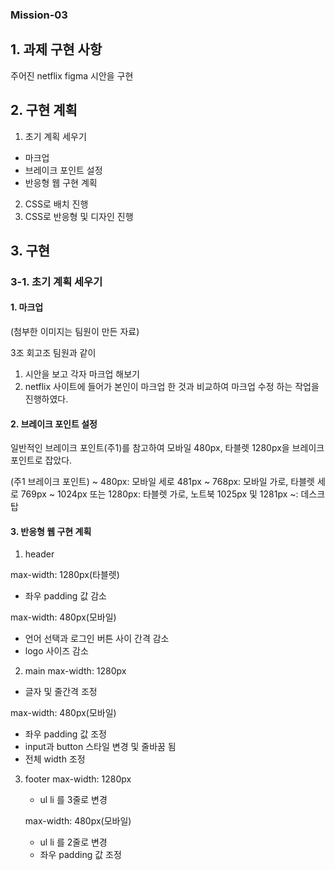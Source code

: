 ### Mission-03

## 1. 과제 구현 사항

주어진 netflix figma 시안을 구현

## 2. 구현 계획

1. 초기 계획 세우기

- 마크업 <br/>
- 브레이크 포인트 설정<br/>
- 반응형 웹 구현 계획<br/>

2. CSS로 배치 진행
3. CSS로 반응형 및 디자인 진행

## 3. 구현

### 3-1. 초기 계획 세우기

#### 1. 마크업

(첨부한 이미지는 팀원이 만든 자료)

3조 회고조 팀원과 같이

1. 시안을 보고 각자 마크업 해보기
2. netflix 사이트에 들어가 본인이 마크업 한 것과 비교하여 마크업 수정
   하는 작업을 진행하였다.

#### 2. 브레이크 포인트 설정

일반적인 브레이크 포인트(주1)를 참고하여 모바일 480px, 타블렛 1280px을 브레이크 포인트로 잡았다.

(주1 브레이크 포인트)
~ 480px: 모바일 세로
481px ~ 768px: 모바일 가로, 타블렛 세로
769px ~ 1024px 또는 1280px: 타블렛 가로, 노트북
1025px 및 1281px ~: 데스크탑

#### 3. 반응형 웹 구현 계획

1. header

max-width: 1280px(타블렛)

- 좌우 padding 값 감소

max-width: 480px(모바일)

- 언어 선택과 로그인 버튼 사이 간격 감소
- logo 사이즈 감소

2. main
   max-width: 1280px

- 글자 및 줄간격 조정

max-width: 480px(모바일)

- 좌우 padding 값 조정
- input과 button 스타일 변경 및 줄바꿈 됨
- 전체 width 조정

3. footer
   max-width: 1280px

   - ul li 를 3줄로 변경

   max-width: 480px(모바일)

   - ul li 를 2줄로 변경
   - 좌우 padding 값 조정
